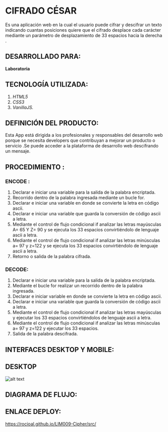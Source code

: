 # CIFRADO CÉSAR
Es una aplicación web en la cual el usuario puede cifrar y descifrar un texto indicando cuantas posiciones quiere que el cifrado desplace cada carácter mediante un parámetro de desplazamiento de 33 espacios hacia la derecha .

## DESARROLLADO PARA:
**Laboratoria**




## TECNOLOGÍA UTILIZADA:
1. *HTML5*
2. *CSS3*
3. *VanillaJS.*

## DEFINICIÓN DEL PRODUCTO:
Esta App está dirigida a los profesionales y responsables del desarrollo web porque se necesita developers que contribuyan a mejorar un producto o servicio .Se puede acceder a la plataforma de desarrollo web descifrando un mensaje.
 
## PROCEDIMIENTO :

### ENCODE :
1.	Declarar e iniciar una variable para la salida de la palabra encriptada.
2.	Recorrido dentro de la palabra ingresada mediante un bucle for.
3.	Declarar e iniciar una variable en donde se convierte la letra en código ascii.
4.	Declarar e iniciar una variable que guarda la conversión de código ascii a letra.
5.	Mediante el control de flujo condicional if analizar las letras mayúsculas A= 65 Y Z= 90 y se ejecuta los 33 espacios convirtiéndolo de lenguaje ascii a letra.
6.	Mediante el control de flujo condicional if analizar las letras minúsculas a= 97 y z=122 y se ejecuta los 33 espacios convirtiéndolo de lenguaje ascii a letra.
7.	Retorno o salida de la palabra cifrada.
### DECODE:
1.	Declarar e iniciar una variable para la salida de la palabra encriptada.
2.	Mediante el bucle for realizar un recorrido dentro de la palabra ingresada.
3.	Declarar e iniciar variable en donde se convierte la letra en código ascii.
4.	Declarar e iniciar una variable que guarda la conversión de código ascii a letra.
5.	Mediante el control de flujo condicional if analizar las letras mayúsculas  y ejecutar los 33 espacios convirtiéndolos de lenguaje ascii a letra.
6.	Mediante el control de flujo condicional if analizar las letras minúsculas a= 97 y z=122 y ejecutar los 33 espacios.
7.	Salida de la palabra descifrada.

## INTERFACES DESKTOP Y MOBILE:
## DESKTOP 
![alt text](http://url/img/desktop.png) 
## DIAGRAMA DE FLUJO:

## ENLACE DEPLOY:
https://rocioal.github.io/LIM009-Cipher/src/


